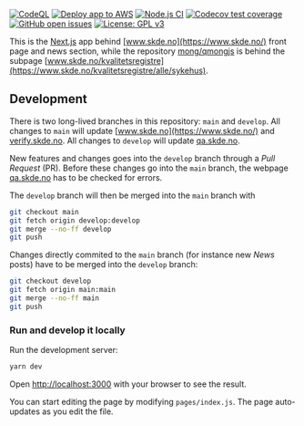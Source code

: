 <!-- badges: start -->
[![CodeQL](https://github.com/mong/mongts/actions/workflows/codeql-analysis.yml/badge.svg)](https://github.com/mong/mongts/actions/workflows/codeql-analysis.yml)
[![Deploy app to AWS](https://github.com/mong/mongts/actions/workflows/aws_deploy.yml/badge.svg)](https://github.com/mong/mongts/actions/workflows/aws_deploy.yml)
[![Node.js CI](https://github.com/mong/mongts/actions/workflows/node.js.yml/badge.svg)](https://github.com/mong/mongts/actions/workflows/node.js.yml)
[![Codecov test coverage](https://codecov.io/gh/mong/mongts/branch/main/graph/badge.svg)](https://codecov.io/gh/mong/mongts?branch=main)
[![GitHub open issues](https://img.shields.io/github/issues/mong/mongts.svg)](https://github.com/mong/mongts/issues)
[![License: GPL v3](https://img.shields.io/badge/License-GPLv3-blue.svg)](https://www.gnu.org/licenses/gpl-3.0)
<!-- badges: end -->

This is the [Next.js](https://nextjs.org/) app behind [www.skde.no](https://www.skde.no/) front page and news section, while the repository [mong/qmongjs](https://github.com/mong/qmongjs) is behind the subpage [www.skde.no/kvalitetsregistre](https://www.skde.no/kvalitetsregistre/alle/sykehus).

## Development

There is two long-lived branches in this repository: `main` and `develop`. All changes to `main` will update [www.skde.no](https://www.skde.no/) and [verify.skde.no](https://verify.skde.no/). All changes to `develop` will update [qa.skde.no](https://qa.skde.no/).

New features and changes goes into the `develop` branch through a _Pull Request_ (PR). Before these changes go into the `main` branch, the webpage [qa.skde.no](https://qa.skde.no/) has to be checked for errors.

The `develop` branch will then be merged into the `main` branch with

```bash
git checkout main
git fetch origin develop:develop
git merge --no-ff develop
git push
```

Changes directly commited to the `main` branch (for instance new _News_ posts) have to be merged into the `develop` branch:

```bash
git checkout develop
git fetch origin main:main
git merge --no-ff main
git push
```

### Run and develop it locally

Run the development server:

```bash
yarn dev
```

Open [http://localhost:3000](http://localhost:3000) with your browser to see the result.

You can start editing the page by modifying `pages/index.js`. The page auto-updates as you edit the file.

